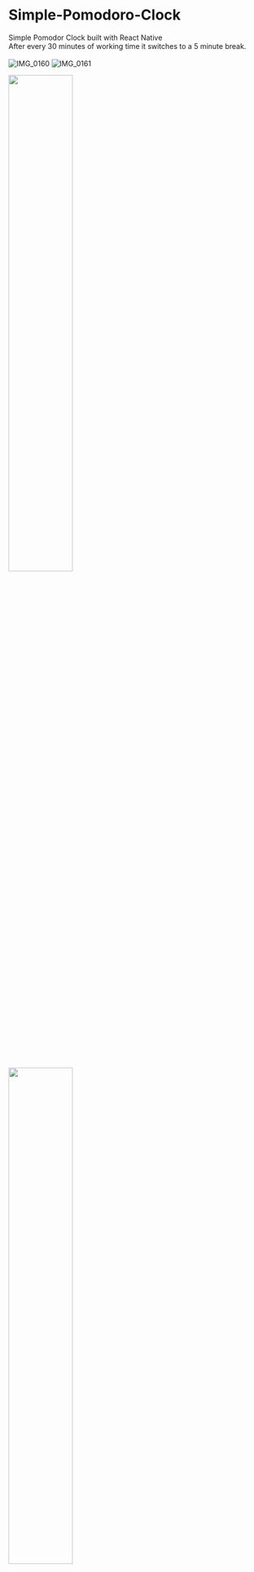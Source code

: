 # Simple-Pomodoro-Clock
Simple Pomodor Clock built with React Native <br/>
After every 30 minutes of working time it switches to a 5 minute break.<br/><br/>
![IMG_0160](https://user-images.githubusercontent.com/61823517/200176318-5c1cd57c-9b4d-481d-988a-896b13e0f302.PNG)
![IMG_0161](https://user-images.githubusercontent.com/61823517/200176321-7bb4393c-6e67-4ae4-b771-adacfbdddb46.PNG)


<img src="https://user-images.githubusercontent.com/61823517/200176318-5c1cd57c-9b4d-481d-988a-896b13e0f302.PNG" width=50% height=50%>

<img src="https://user-images.githubusercontent.com/61823517/200176321-7bb4393c-6e67-4ae4-b771-adacfbdddb46" width=50% height=50%>
